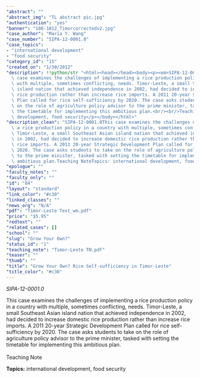 ```yaml
---
"abstract": ""
"abstract_img": "TL abstract pic.jpg"
"authentication": "yes"
"banner": "180-1012_Timorcorrectedv2.jpg"
"case_author": "Maria Y. Wang"
"case_number": "SIPA-12-0001.0"
"case_topics":
- "international development"
- "food security"
"category_id": "15"
"created_on": "1/30/2012"
"description": !!python/str "<html><head></head><body><p><em>SIPA-12-0001.0</em></p><p>This\
  \ case examines the challenges of implementing a rice production policy in a country\
  \ with multiple, sometimes conflicting, needs. Timor-Leste, a small Southeast Asian\
  \ island nation that achieved independence in 2002, had decided to increase domestic\
  \ rice production rather than increase rice imports. A 2011 20-year Strategic Development\
  \ Plan called for rice self-sufficiency by 2020. The case asks students to take\
  \ on the role of agriculture policy advisor to the prime minister, tasked with setting\
  \ the timetable for implementing this ambitious plan.<br/><br/>Teaching Note</p><p><strong>Topics:</strong> international\
  \ development, food security</p></body></html>"
"description_clean": "SIPA-12-0001.0This case examines the challenges of implementing\
  \ a rice production policy in a country with multiple, sometimes conflicting, needs.\
  \ Timor-Leste, a small Southeast Asian island nation that achieved independence\
  \ in 2002, had decided to increase domestic rice production rather than increase\
  \ rice imports. A 2011 20-year Strategic Development Plan called for rice self-sufficiency by\
  \ 2020. The case asks students to take on the role of agriculture policy advisor\
  \ to the prime minister, tasked with setting the timetable for implementing this\
  \ ambitious plan.Teaching NoteTopics: international development, food security"
"epologue": ""
"faculty_notes": ""
"faculty_only": ""
"id": "84"
"layout": "standard"
"link_color": "#c30"
"linked_classes": ""
"news_org": "N/A"
"pdf": "Timor-Leste Text_wm.pdf"
"price": "$5.95"
"redtext": ""
"related_cases": []
"school": ""
"slug": "Grow Your Own?"
"status_id": "1"
"teaching_note": "Timor-Leste TN.pdf"
"teaser": ""
"thumb": ""
"title": "Grow Your Own? Rice Self-sufficiency in Timor-Leste"
"title_color": "#c30"
---
```

<html><head></head><body><p><em>SIPA-12-0001.0</em></p><p>This case examines the challenges of implementing a rice production policy in a country with multiple, sometimes conflicting, needs. Timor-Leste, a small Southeast Asian island nation that achieved independence in 2002, had decided to increase domestic rice production rather than increase rice imports. A 2011 20-year Strategic Development Plan called for rice self-sufficiency by 2020. The case asks students to take on the role of agriculture policy advisor to the prime minister, tasked with setting the timetable for implementing this ambitious plan.<br/><br/>Teaching Note</p><p><strong>Topics:</strong> international development, food security</p></body></html>

